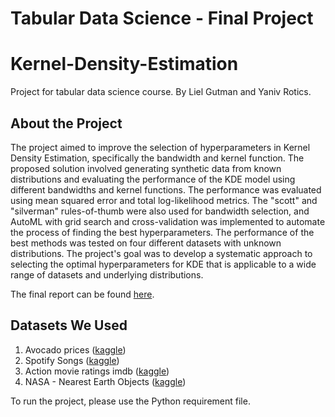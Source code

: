 # Tabular Data Science - Final Project
# Kernel-Density-Estimation
Project for tabular data science course.
By Liel Gutman and Yaniv Rotics.

## About the Project
The project aimed to improve the selection of hyperparameters in Kernel Density Estimation, specifically the bandwidth and kernel function. The proposed solution involved generating synthetic data from known distributions and evaluating the performance of the KDE model using different bandwidths and kernel functions. The performance was evaluated using mean squared error and total log-likelihood metrics. The "scott" and "silverman" rules-of-thumb were also used for bandwidth selection, and AutoML with grid search and cross-validation was implemented to automate the process of finding the best hyperparameters. The performance of the best methods was tested on four different datasets with unknown distributions. The project's goal was to develop a systematic approach to selecting the optimal hyperparameters for KDE that is applicable to a wide range of datasets and underlying distributions.

The final report can be found [here](https://github.com/lielgut/Kernel-Density-Estimation/blob/main/report.pdf).

## Datasets We Used
1. Avocado prices ([kaggle](https://www.kaggle.com/datasets/neuromusic/avocado-prices))
2. Spotify Songs ([kaggle](https://www.kaggle.com/datasets/mrmorj/dataset-of-songs-in-spotify))
3. Action movie ratings imdb ([kaggle](https://www.kaggle.com/datasets/rajugc/imdb-movies-dataset-based-on-genre))
4. NASA - Nearest Earth Objects ([kaggle](https://www.kaggle.com/datasets/sameepvani/nasa-nearest-earth-objects?select=neo.csv))

To run the project, please use the Python requirement file.

